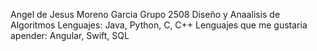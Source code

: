 Angel de Jesus Moreno Garcia 
Grupo 2508
Diseño y Anaalisis de Algoritmos
Lenguajes: Java, Python, C, C++
Lenguajes que me gustaria apender: Angular, Swift, SQL

